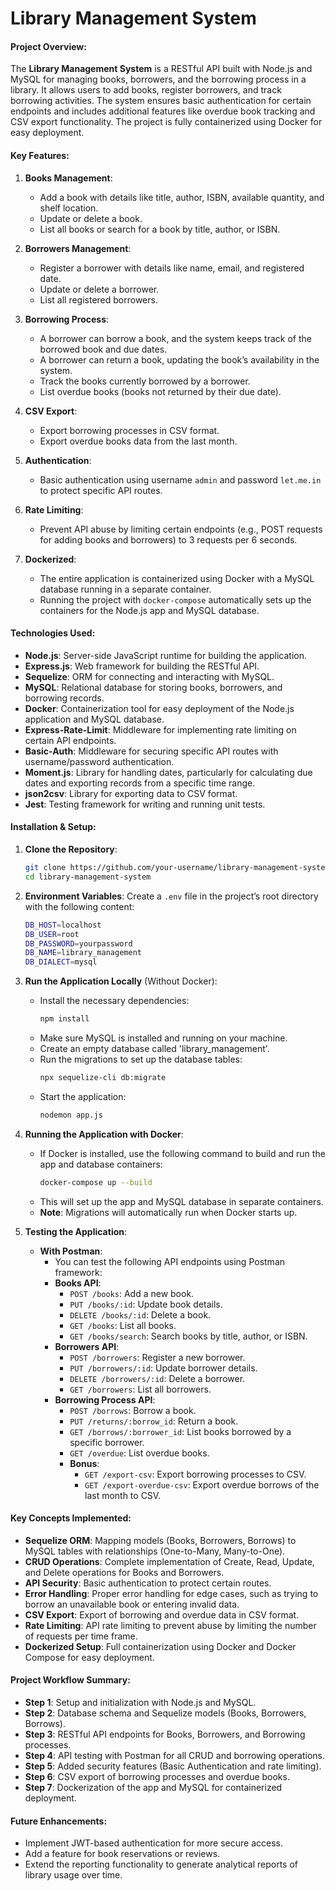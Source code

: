 
# Library Management System

#### **Project Overview**:
The **Library Management System** is a RESTful API built with Node.js and MySQL for managing books, borrowers, and the borrowing process in a library. It allows users to add books, register borrowers, and track borrowing activities. The system ensures basic authentication for certain endpoints and includes additional features like overdue book tracking and CSV export functionality. The project is fully containerized using Docker for easy deployment.

#### **Key Features**:
1. **Books Management**:
   - Add a book with details like title, author, ISBN, available quantity, and shelf location.
   - Update or delete a book.
   - List all books or search for a book by title, author, or ISBN.

2. **Borrowers Management**:
   - Register a borrower with details like name, email, and registered date.
   - Update or delete a borrower.
   - List all registered borrowers.

3. **Borrowing Process**:
   - A borrower can borrow a book, and the system keeps track of the borrowed book and due dates.
   - A borrower can return a book, updating the book’s availability in the system.
   - Track the books currently borrowed by a borrower.
   - List overdue books (books not returned by their due date).

4. **CSV Export**:
   - Export borrowing processes in CSV format.
   - Export overdue books data from the last month.

5. **Authentication**:
   - Basic authentication using username `admin` and password `let.me.in` to protect specific API routes.

6. **Rate Limiting**:
   - Prevent API abuse by limiting certain endpoints (e.g., POST requests for adding books and borrowers) to 3 requests per 6 seconds.

7. **Dockerized**:
   - The entire application is containerized using Docker with a MySQL database running in a separate container.
   - Running the project with `docker-compose` automatically sets up the containers for the Node.js app and MySQL database.

#### **Technologies Used**:
- **Node.js**: Server-side JavaScript runtime for building the application.
- **Express.js**: Web framework for building the RESTful API.
- **Sequelize**: ORM for connecting and interacting with MySQL.
- **MySQL**: Relational database for storing books, borrowers, and borrowing records.
- **Docker**: Containerization tool for easy deployment of the Node.js application and MySQL database.
- **Express-Rate-Limit**: Middleware for implementing rate limiting on certain API endpoints.
- **Basic-Auth**: Middleware for securing specific API routes with username/password authentication.
- **Moment.js**: Library for handling dates, particularly for calculating due dates and exporting records from a specific time range.
- **json2csv**: Library for exporting data to CSV format.
- **Jest**: Testing framework for writing and running unit tests.

#### **Installation & Setup**:

1. **Clone the Repository**:
   ```bash
   git clone https://github.com/your-username/library-management-system.git
   cd library-management-system
   ```

2. **Environment Variables**:
   Create a `.env` file in the project’s root directory with the following content:
   ```bash
   DB_HOST=localhost
   DB_USER=root
   DB_PASSWORD=yourpassword
   DB_NAME=library_management
   DB_DIALECT=mysql
   ```

3. **Run the Application Locally** (Without Docker):
   - Install the necessary dependencies:
     ```bash
     npm install
     ```
   - Make sure MySQL is installed and running on your machine.
   - Create an empty database called 'library_management'.
   - Run the migrations to set up the database tables:
     ```bash
     npx sequelize-cli db:migrate
     ```
   - Start the application:
     ```bash
     nodemon app.js
     ```

4. **Running the Application with Docker**:
   - If Docker is installed, use the following command to build and run the app and database containers:
     ```bash
     docker-compose up --build
     ```
   - This will set up the app and MySQL database in separate containers.
   - **Note**: Migrations will automatically run when Docker starts up.

5. **Testing the Application**:
   - **With Postman**:
     - You can test the following API endpoints using Postman framework:
     - **Books API**:
       - `POST /books`: Add a new book.
       - `PUT /books/:id`: Update book details.
       - `DELETE /books/:id`: Delete a book.
       - `GET /books`: List all books.
       - `GET /books/search`: Search books by title, author, or ISBN.
     - **Borrowers API**:
       - `POST /borrowers`: Register a new borrower.
       - `PUT /borrowers/:id`: Update borrower details.
       - `DELETE /borrowers/:id`: Delete a borrower.
       - `GET /borrowers`: List all borrowers.
     - **Borrowing Process API**:
       - `POST /borrows`: Borrow a book.
       - `PUT /returns/:borrow_id`: Return a book.
       - `GET /borrows/:borrower_id`: List books borrowed by a specific borrower.
       - `GET /overdue`: List overdue books.
       - **Bonus**:
         - `GET /export-csv`: Export borrowing processes to CSV.
         - `GET /export-overdue-csv`: Export overdue borrows of the last month to CSV.

#### **Key Concepts Implemented**:
- **Sequelize ORM**: Mapping models (Books, Borrowers, Borrows) to MySQL tables with relationships (One-to-Many, Many-to-One).
- **CRUD Operations**: Complete implementation of Create, Read, Update, and Delete operations for Books and Borrowers.
- **API Security**: Basic authentication to protect certain routes.
- **Error Handling**: Proper error handling for edge cases, such as trying to borrow an unavailable book or entering invalid data.
- **CSV Export**: Export of borrowing and overdue data in CSV format.
- **Rate Limiting**: API rate limiting to prevent abuse by limiting the number of requests per time frame.
- **Dockerized Setup**: Full containerization using Docker and Docker Compose for easy deployment.

#### **Project Workflow Summary**:

- **Step 1**: Setup and initialization with Node.js and MySQL.
- **Step 2**: Database schema and Sequelize models (Books, Borrowers, Borrows).
- **Step 3**: RESTful API endpoints for Books, Borrowers, and Borrowing processes.
- **Step 4**: API testing with Postman for all CRUD and borrowing operations.
- **Step 5**: Added security features (Basic Authentication and rate limiting).
- **Step 6**: CSV export of borrowing processes and overdue books.
- **Step 7**: Dockerization of the app and MySQL for containerized deployment.

#### **Future Enhancements**:
- Implement JWT-based authentication for more secure access.
- Add a feature for book reservations or reviews.
- Extend the reporting functionality to generate analytical reports of library usage over time.

